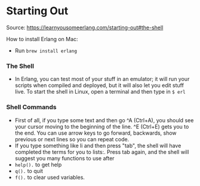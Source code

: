 # Starting Out

Source: https://learnyousomeerlang.com/starting-out#the-shell

How to install Erlang on Mac:

- Run `brew install erlang`

### The Shell

- In Erlang, you can test most of your stuff in an emulator; it will run your scripts when compiled and deployed, but it will also let you edit stuff live. To start the shell in Linux, open a terminal and then type in `$ erl`

### Shell Commands

- First of all, if you type some text and then go ^A (Ctrl+A), you should see your cursor moving to the beginning of the line. ^E (Ctrl+E) gets you to the end. You can use arrow keys to go forward, backwards, show previous or next lines so you can repeat code.
- If you type something like li and then press "tab", the shell will have completed the terms for you to lists:. Press tab again, and the shell will suggest you many functions to use after
- `help().` to get help
- `q().` to quit
- `f().` to clear used variables.
